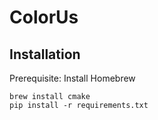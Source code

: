 # ColorUs

## Installation

Prerequisite: Install Homebrew

```
brew install cmake
pip install -r requirements.txt
```
